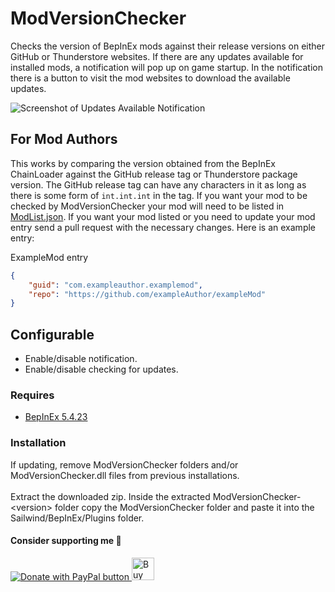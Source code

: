 # ModVersionChecker

Checks the version of BepInEx mods against their release versions on either GitHub or Thunderstore websites. 
If there are any updates available for installed mods, a notification will pop up on game startup. 
In the notification there is a button to visit the mod websites to download the available updates. 

![Screenshot of Updates Available Notification](https://github.com/bryon82/SailwindModVersionChecker/blob/main/Screenshots/ModVersionChecker.png)  

## For Mod Authors

This works by comparing the version obtained from the BepInEx ChainLoader against the GitHub release 
tag or Thunderstore package version. The GitHub release tag can have any characters in it as long as 
there is some form of `int.int.int` in the tag. If you want your mod to be checked by 
ModVersionChecker your mod will need to be listed in [ModList.json](https://github.com/bryon82/SailwindModVersionChecker/blob/main/ModList.json). 
If you want your mod listed or you need to update your mod entry send a pull request with the necessary changes. 
Here is an example entry:

ExampleMod entry
```json
{
    "guid": "com.exampleauthor.examplemod",
    "repo": "https://github.com/exampleAuthor/exampleMod"
}
```

## Configurable

* Enable/disable notification.
* Enable/disable checking for updates.

### Requires

* [BepInEx 5.4.23](https://github.com/BepInEx/BepInEx/releases)

### Installation

If updating, remove ModVersionChecker folders and/or ModVersionChecker.dll files from previous installations.  
<br>
Extract the downloaded zip. Inside the extracted ModVersionChecker-\<version\> folder copy the ModVersionChecker folder and paste it into the Sailwind/BepInEx/Plugins folder.  

#### Consider supporting me 🤗

<a href='https://www.paypal.com/donate/?business=WKY25BB3TSH6E&no_recurring=0&item_name=Thank+you+for+your+support%21+I%27m+glad+you+are+enjoying+my+mods%21&currency_code=USD' target='_blank'><img src="https://www.paypalobjects.com/en_US/i/btn/btn_donate_LG.gif" border="0" alt="Donate with PayPal button" />
<a href='https://ko-fi.com/S6S11DDLMC' target='_blank'><img height='36' style='border:0px;height:36px;' src='https://storage.ko-fi.com/cdn/kofi6.png?v=6' border='0' alt='Buy Me a Coffee at ko-fi.com' /></a>
